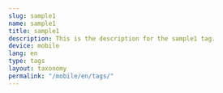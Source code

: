 ```yaml
---
slug: sample1
name: sample1
title: sample1
description: This is the description for the sample1 tag.
device: mobile
lang: en
type: tags
layout: taxonomy
permalink: "/mobile/en/tags/"
---
```

